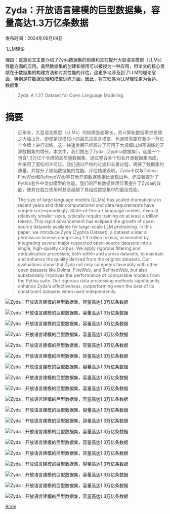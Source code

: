 # Zyda：开放语言建模的巨型数据集，容量高达1.3万亿条数据

发布时间：2024年06月04日

`LLM理论

理由：这篇论文主要介绍了Zyda数据集的创建和其在提升大型语言模型（LLMs）性能方面的应用。虽然数据集的创建和使用可以被视为一种应用，但论文的核心贡献在于数据集的构建方法和对其性能的评估，这更多地涉及到了LLM的理论层面，特别是在数据处理和模型训练方面。因此，将其归类为LLM理论更为合适。` `数据集`

> Zyda: A 1.3T Dataset for Open Language Modeling

# 摘要

> 近年来，大型语言模型（LLMs）的规模急剧增长，其计算和数据需求也随之大幅上升。即使是规模较小的最先进语言模型，也通常需要在至少一万亿个令牌上进行训练。这一快速发展已经超过了可用于大规模LLM预训练的开源数据集的增长。本文中，我们推出了Zyda（Zyphra数据集），这是一个包含1.3万亿个令牌的高质量数据集，通过整合多个知名开源数据集而成，并采用了宽松的许可证。我们通过严格的过滤和去重过程，确保了数据集的质量，并提升了原始数据集的性能。评估结果表明，Zyda不仅与Dolma、FineWeb和RefinedWeb等其他开源数据集相比表现出色，还显著提升了Pythia套件中类似模型的性能。我们的严格数据处理显著提升了Zyda的效能，使其在独立使用时甚至超越了其组成数据集中的最佳性能。

> The size of large language models (LLMs) has scaled dramatically in recent years and their computational and data requirements have surged correspondingly. State-of-the-art language models, even at relatively smaller sizes, typically require training on at least a trillion tokens. This rapid advancement has eclipsed the growth of open-source datasets available for large-scale LLM pretraining. In this paper, we introduce Zyda (Zyphra Dataset), a dataset under a permissive license comprising 1.3 trillion tokens, assembled by integrating several major respected open-source datasets into a single, high-quality corpus. We apply rigorous filtering and deduplication processes, both within and across datasets, to maintain and enhance the quality derived from the original datasets. Our evaluations show that Zyda not only competes favorably with other open datasets like Dolma, FineWeb, and RefinedWeb, but also substantially improves the performance of comparable models from the Pythia suite. Our rigorous data processing methods significantly enhance Zyda's effectiveness, outperforming even the best of its constituent datasets when used independently.

![Zyda：开放语言建模的巨型数据集，容量高达1.3万亿条数据](../../../paper_images/2406.01981/pie_zyda.png)

![Zyda：开放语言建模的巨型数据集，容量高达1.3万亿条数据](../../../paper_images/2406.01981/lsh_0_4_dist_ES.png)

![Zyda：开放语言建模的巨型数据集，容量高达1.3万亿条数据](../../../paper_images/2406.01981/lsh_0.4_dist_JS.png)

![Zyda：开放语言建模的巨型数据集，容量高达1.3万亿条数据](../../../paper_images/2406.01981/scores_across_time_smoothed.png)

![Zyda：开放语言建模的巨型数据集，容量高达1.3万亿条数据](../../../paper_images/2406.01981/zyda-vs-pile-across-scale.png)

![Zyda：开放语言建模的巨型数据集，容量高达1.3万亿条数据](../../../paper_images/2406.01981/zyda-vs-pile-across-evals.png)

![Zyda：开放语言建模的巨型数据集，容量高达1.3万亿条数据](../../../paper_images/2406.01981/ablations_plots_acc_norm_v2.png)

![Zyda：开放语言建模的巨型数据集，容量高达1.3万亿条数据](../../../paper_images/2406.01981/deduplication_threshold_ablations.png)

![Zyda：开放语言建模的巨型数据集，容量高达1.3万亿条数据](../../../paper_images/2406.01981/ablations_evals_Arc_Challenge.png)

![Zyda：开放语言建模的巨型数据集，容量高达1.3万亿条数据](../../../paper_images/2406.01981/ablations_evals_Arc_Easy.png)

![Zyda：开放语言建模的巨型数据集，容量高达1.3万亿条数据](../../../paper_images/2406.01981/ablations_evals_Boolq.png)

![Zyda：开放语言建模的巨型数据集，容量高达1.3万亿条数据](../../../paper_images/2406.01981/ablations_evals_Hellaswag.png)

![Zyda：开放语言建模的巨型数据集，容量高达1.3万亿条数据](../../../paper_images/2406.01981/ablations_evals_Openbookqa.png)

![Zyda：开放语言建模的巨型数据集，容量高达1.3万亿条数据](../../../paper_images/2406.01981/ablations_evals_Piqa.png)

![Zyda：开放语言建模的巨型数据集，容量高达1.3万亿条数据](../../../paper_images/2406.01981/ablations_evals_Sciq.png)

![Zyda：开放语言建模的巨型数据集，容量高达1.3万亿条数据](../../../paper_images/2406.01981/ablations_evals_Winogrande.png)

![Zyda：开放语言建模的巨型数据集，容量高达1.3万亿条数据](../../../paper_images/2406.01981/x1.png)

![Zyda：开放语言建模的巨型数据集，容量高达1.3万亿条数据](../../../paper_images/2406.01981/lsh_0.4_dupes_len_dist_words.png)

![Zyda：开放语言建模的巨型数据集，容量高达1.3万亿条数据](../../../paper_images/2406.01981/lsh_0.4_FP_vs_words.png)

[Arxiv](https://arxiv.org/abs/2406.01981)